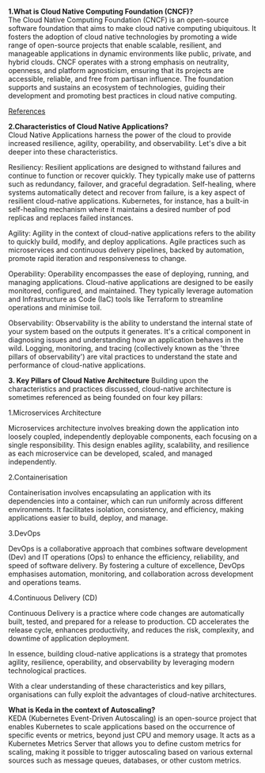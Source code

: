 

**1.What is Cloud Native Computing Foundation (CNCF)?**\
The Cloud Native Computing Foundation (CNCF) is an open-source software foundation that aims to make cloud native computing ubiquitous. It fosters the adoption of cloud native technologies by promoting a wide range of open-source projects that enable scalable, resilient, and manageable applications in dynamic environments like public, private, and hybrid clouds. CNCF operates with a strong emphasis on neutrality, openness, and platform agnosticism, ensuring that its projects are accessible, reliable, and free from partisan influence. The foundation supports and sustains an ecosystem of technologies, guiding their development and promoting best practices in cloud native computing.

[References](https://github.com/cncf/foundation/blob/main/charter.md)


**2.Characteristics of Cloud Native Applications?**\
Cloud Native Applications harness the power of the cloud to provide increased resilience, agility, operability, and observability. Let's dive a bit deeper into these characteristics.

Resiliency: 
Resilient applications are designed to withstand failures and continue to function or recover quickly. They typically make use of patterns such as redundancy, failover, and graceful degradation. Self-healing, where systems automatically detect and recover from failure, is a key aspect of resilient cloud-native applications. Kubernetes, for instance, has a built-in self-healing mechanism where it maintains a desired number of pod replicas and replaces failed instances.

Agility: 
Agility in the context of cloud-native applications refers to the ability to quickly build, modify, and deploy applications. Agile practices such as microservices and continuous delivery pipelines, backed by automation, promote rapid iteration and responsiveness to change.

Operability: 
Operability encompasses the ease of deploying, running, and managing applications. Cloud-native applications are designed to be easily monitored, configured, and maintained. They typically leverage automation and Infrastructure as Code (IaC) tools like Terraform to streamline operations and minimise toil.

Observability:
Observability is the ability to understand the internal state of your system based on the outputs it generates. It's a critical component in diagnosing issues and understanding how an application behaves in the wild. Logging, monitoring, and tracing (collectively known as the 'three pillars of observability') are vital practices to understand the state and performance of cloud-native applications.

**3. Key Pillars of Cloud Native Architecture**
Building upon the characteristics and practices discussed, cloud-native architecture is sometimes referenced as being founded on four key pillars:

1.Microservices Architecture

Microservices architecture involves breaking down the application into loosely coupled, independently deployable components, each focusing on a single responsibility. This design enables agility, scalability, and resilience as each microservice can be developed, scaled, and managed independently.

2.Containerisation

Containerisation involves encapsulating an application with its dependencies into a container, which can run uniformly across different environments. It facilitates isolation, consistency, and efficiency, making applications easier to build, deploy, and manage.

3.DevOps

DevOps is a collaborative approach that combines software development (Dev) and IT operations (Ops) to enhance the efficiency, reliability, and speed of software delivery. By fostering a culture of excellence, DevOps emphasises automation, monitoring, and collaboration across development and operations teams.

4.Continuous Delivery (CD)

Continuous Delivery is a practice where code changes are automatically built, tested, and prepared for a release to production. CD accelerates the release cycle, enhances productivity, and reduces the risk, complexity, and downtime of application deployment.

In essence, building cloud-native applications is a strategy that promotes agility, resilience, operability, and observability by leveraging modern technological practices.

With a clear understanding of these characteristics and key pillars, organisations can fully exploit the advantages of cloud-native architectures.


**What is Keda in the context of Autoscaling?**\
KEDA (Kubernetes Event-Driven Autoscaling) is an open-source project that enables Kubernetes to scale applications based on the occurrence of specific events or metrics, beyond just CPU and memory usage. It acts as a Kubernetes Metrics Server that allows you to define custom metrics for scaling, making it possible to trigger autoscaling based on various external sources such as message queues, databases, or other custom metrics.
